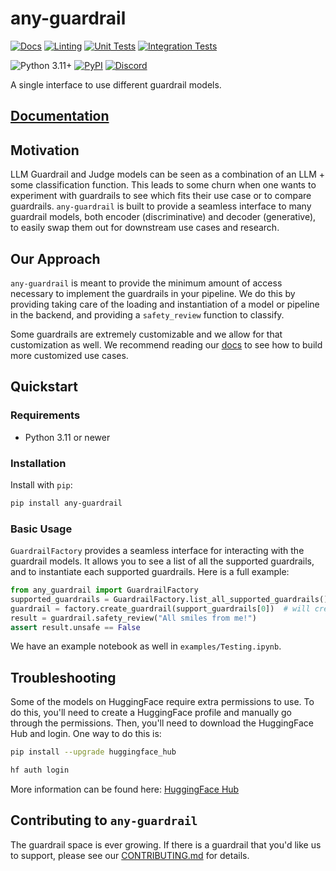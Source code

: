 

# any-guardrail

[![Docs](https://github.com/mozilla-ai/any-guardrail/actions/workflows/docs.yaml/badge.svg)](https://github.com/mozilla-ai/any-guardrail/actions/workflows/docs.yaml/)
[![Linting](https://github.com/mozilla-ai/any-guardrail/actions/workflows/lint.yaml/badge.svg)](https://github.com/mozilla-ai/any-guardrail/actions/workflows/lint.yaml/)
[![Unit Tests](https://github.com/mozilla-ai/any-guardrail/actions/workflows/tests-unit.yaml/badge.svg)](https://github.com/mozilla-ai/any-guardrail/actions/workflows/tests-unit.yaml/)
[![Integration Tests](https://github.com/mozilla-ai/any-guardrail/actions/workflows/tests-integration.yaml/badge.svg)](https://github.com/mozilla-ai/any-guardrail/actions/workflows/tests-integration.yaml/)

![Python 3.11+](https://img.shields.io/badge/python-3.11%2B-blue.svg)
[![PyPI](https://img.shields.io/pypi/v/any-guardrail-sdk)](https://pypi.org/project/any-guardrail/)
<a href="https://discord.gg/4gf3zXrQUc">
    <img src="https://img.shields.io/static/v1?label=Chat%20on&message=Discord&color=blue&logo=Discord&style=flat-square" alt="Discord">
</a>

A single interface to use different guardrail models.

</div>

## [Documentation](https://mozilla-ai.github.io/any-guardrail/)

## Motivation

LLM Guardrail and Judge models can be seen as a combination of an LLM + some classification function. This leads to some churn when one wants to experiment with guardrails to see which fits their use case or to compare guardrails. `any-guardrail` is built to provide a seamless interface to many guardrail models, both encoder (discriminative) and decoder (generative), to easily swap them out for downstream use cases and research.

## Our Approach

`any-guardrail` is meant to provide the minimum amount of access necessary to implement the guardrails in your pipeline. We do this by providing taking care of the loading and instantiation of a model or pipeline in the backend, and providing a `safety_review` function to classify.

Some guardrails are extremely customizable and we allow for that customization as well. We recommend reading our [docs](https://mozilla-ai.github.io/any-guardrail/) to see how to build more customized use cases.

## Quickstart

### Requirements

- Python 3.11 or newer

### Installation

Install with `pip`:

```bash
pip install any-guardrail
```

### Basic Usage

`GuardrailFactory` provides a seamless interface for interacting with the guardrail models. It allows you to see a list of all the supported guardrails, and to instantiate each supported guardrails. Here is a full example:

```python
from any_guardrail import GuardrailFactory
supported_guardrails = GuardrailFactory.list_all_supported_guardrails() # This will out a list of all guardrail identifiers
guardrail = factory.create_guardrail(support_guardrails[0])  # will create Deepset's deberta prompt injection defense model
result = guardrail.safety_review("All smiles from me!")
assert result.unsafe == False
```

We have an example notebook as well in `examples/Testing.ipynb`.

## Troubleshooting

Some of the models on HuggingFace require extra permissions to use. To do this, you'll need to create a HuggingFace profile and manually go through the permissions. Then, you'll need to download the HuggingFace Hub and login. One way to do this is:

```bash
pip install --upgrade huggingface_hub

hf auth login
```

More information can be found here: [HuggingFace Hub](https://huggingface.co/docs/huggingface_hub/en/quick-start#login-command)

## Contributing to `any-guardrail`

The guardrail space is ever growing. If there is a guardrail that you'd like us to support, please see our [CONTRIBUTING.md](CONTRIBUTING.md) for details.
